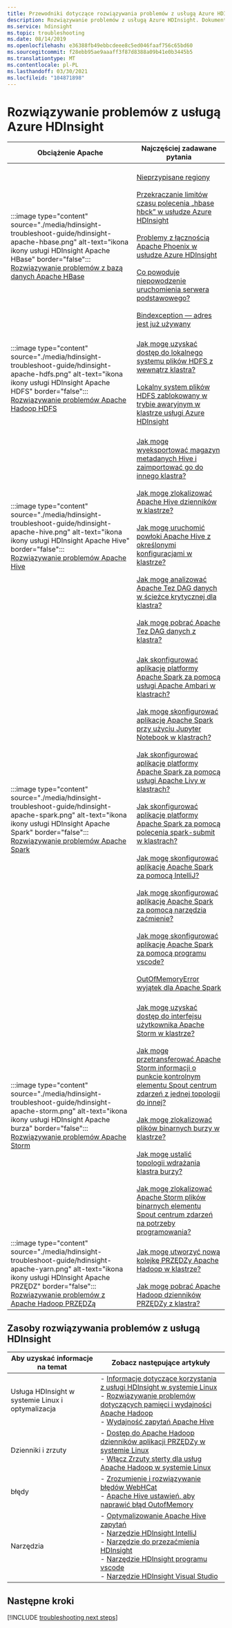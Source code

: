 ```yaml
---
title: Przewodniki dotyczące rozwiązywania problemów z usługą Azure HDInsight
description: Rozwiązywanie problemów z usługą Azure HDInsight. Dokumentacja krok po kroku pokazuje, jak za pomocą usługi HDInsight rozwiązywać typowe problemy z Apache Hive, Apache Spark, PRZĘDZą Apache, Apache HBase, HDFS i Apache Storm.
ms.service: hdinsight
ms.topic: troubleshooting
ms.date: 08/14/2019
ms.openlocfilehash: e36388fb49ebbcdeee8c5ed046faaf756c65bd60
ms.sourcegitcommit: f28ebb95ae9aaaff3f87d8388a09b41e0b3445b5
ms.translationtype: MT
ms.contentlocale: pl-PL
ms.lasthandoff: 03/30/2021
ms.locfileid: "104871898"
---
```

# <a name="troubleshoot-azure-hdinsight"></a>Rozwiązywanie problemów z usługą Azure HDInsight

| Obciążenie Apache | Najczęściej zadawane pytania |
|---|---|
|:::image type="content" source="./media/hdinsight-troubleshoot-guide/hdinsight-apache-hbase.png" alt-text="ikona ikony usługi HDInsight Apache HBase" border="false":::<br>[Rozwiązywanie problemów z bazą danych Apache HBase]()|<br>[Nieprzypisane regiony](hbase/hbase-troubleshoot-unassigned-regions.md#scenario-unassigned-regions)<br><br>[Przekraczanie limitów czasu polecenia „hbase hbck” w usłudze Azure HDInsight](hbase/hbase-troubleshoot-timeouts-hbase-hbck.md)<br><br>[Problemy z łącznością Apache Phoenix w usłudze Azure HDInsight](hbase/hbase-troubleshoot-phoenix-connectivity.md)<br><br>[Co powoduje niepowodzenie uruchomienia serwera podstawowego?](hbase/hbase-troubleshoot-start-fails.md)<br><br>[Bindexception — adres jest już używany](hbase/hbase-troubleshoot-bindexception-address-use.md)|
|:::image type="content" source="./media/hdinsight-troubleshoot-guide/hdinsight-apache-hdfs.png" alt-text="ikona ikony usługi HDInsight Apache HDFS" border="false":::<br>[Rozwiązywanie problemów Apache Hadoop HDFS](hdinsight-troubleshoot-hdfs.md)|<br>[Jak mogę uzyskać dostęp do lokalnego systemu plików HDFS z wewnątrz klastra?](hdinsight-troubleshoot-hdfs.md#how-do-i-access-local-hdfs-from-inside-a-cluster)<br><br>[Lokalny system plików HDFS zablokowany w trybie awaryjnym w klastrze usługi Azure HDInsight](hadoop/hdinsight-hdfs-troubleshoot-safe-mode.md)|
|:::image type="content" source="./media/hdinsight-troubleshoot-guide/hdinsight-apache-hive.png" alt-text="ikona ikony usługi HDInsight Apache Hive" border="false":::<br>[Rozwiązywanie problemów Apache Hive](hdinsight-troubleshoot-hive.md)|<br>[Jak mogę wyeksportować magazyn metadanych Hive i zaimportować go do innego klastra?](hdinsight-troubleshoot-hive.md#how-do-i-export-a-hive-metastore-and-import-it-on-another-cluster)<br><br>[Jak mogę zlokalizować Apache Hive dzienników w klastrze?](hdinsight-troubleshoot-hive.md#how-do-i-locate-hive-logs-on-a-cluster)<br><br>[Jak mogę uruchomić powłoki Apache Hive z określonymi konfiguracjami w klastrze?](hdinsight-troubleshoot-hive.md#how-do-i-launch-the-hive-shell-with-specific-configurations-on-a-cluster)<br><br>[Jak mogę analizować Apache Tez DAG danych w ścieżce krytycznej dla klastra?](hdinsight-troubleshoot-hive.md#how-do-i-analyze-tez-dag-data-on-a-cluster-critical-path)<br><br>[Jak mogę pobrać Apache Tez DAG danych z klastra?](hdinsight-troubleshoot-hive.md#how-do-i-download-tez-dag-data-from-a-cluster)|
|:::image type="content" source="./media/hdinsight-troubleshoot-guide/hdinsight-apache-spark.png" alt-text="ikona ikony usługi HDInsight Apache Spark" border="false":::<br>[Rozwiązywanie problemów Apache Spark](./spark/apache-troubleshoot-spark.md)|<br>[Jak skonfigurować aplikację platformy Apache Spark za pomocą usługi Apache Ambari w klastrach?](spark/apache-troubleshoot-spark.md#how-do-i-configure-an-apache-spark-application-by-using-apache-ambari-on-clusters)<br><br>[Jak mogę skonfigurować aplikację Apache Spark przy użyciu Jupyter Notebook w klastrach?](spark/apache-troubleshoot-spark.md#how-do-i-configure-an-apache-spark-application-by-using-a-jupyter-notebook-on-clusters)<br><br>[Jak skonfigurować aplikację platformy Apache Spark za pomocą usługi Apache Livy w klastrach?](spark/apache-troubleshoot-spark.md#how-do-i-configure-an-apache-spark-application-by-using-apache-livy-on-clusters)<br><br>[Jak skonfigurować aplikację platformy Apache Spark za pomocą polecenia spark-submit w klastrach?](spark/apache-troubleshoot-spark.md#how-do-i-configure-an-apache-spark-application-by-using-spark-submit-on-clusters)<br><br>[Jak mogę skonfigurować aplikację Apache Spark za pomocą IntelliJ?](spark/apache-spark-intellij-tool-plugin.md)<br><br>[Jak mogę skonfigurować aplikację Apache Spark za pomocą narzędzia zaćmienie?](spark/apache-spark-eclipse-tool-plugin.md)<br><br>[Jak mogę skonfigurować aplikację Apache Spark za pomocą programu vscode?](hdinsight-for-vscode.md)<br><br>[OutOfMemoryError wyjątek dla Apache Spark](spark/apache-spark-troubleshoot-outofmemory.md#scenario-outofmemoryerror-exception-for-apache-spark)|
|:::image type="content" source="./media/hdinsight-troubleshoot-guide/hdinsight-apache-storm.png" alt-text="ikona ikony usługi HDInsight Apache burza" border="false":::<br>[Rozwiązywanie problemów Apache Storm](./storm/apache-troubleshoot-storm.md)|<br>[Jak mogę uzyskać dostęp do interfejsu użytkownika Apache Storm w klastrze?](storm/apache-troubleshoot-storm.md#how-do-i-access-the-storm-ui-on-a-cluster)<br><br>[Jak mogę przetransferować Apache Storm informacji o punkcie kontrolnym elementu Spout centrum zdarzeń z jednej topologii do innej?](storm/apache-troubleshoot-storm.md#how-do-i-transfer-storm-event-hub-spout-checkpoint-information-from-one-topology-to-another)<br><br>[Jak mogę zlokalizować plików binarnych burzy w klastrze?](storm/apache-troubleshoot-storm.md#how-do-i-locate-storm-binaries-on-a-cluster)<br><br>[Jak mogę ustalić topologii wdrażania klastra burzy?](storm/apache-troubleshoot-storm.md#how-do-i-determine-the-deployment-topology-of-a-storm-cluster)<br><br>[Jak mogę zlokalizować Apache Storm plików binarnych elementu Spout centrum zdarzeń na potrzeby programowania?](storm/apache-troubleshoot-storm.md#how-do-i-locate-storm-event-hub-spout-binaries-for-development)|
|:::image type="content" source="./media/hdinsight-troubleshoot-guide/hdinsight-apache-yarn.png" alt-text="ikona ikony usługi HDInsight Apache PRZĘDZ" border="false":::<br>[Rozwiązywanie problemów z Apache Hadoop PRZĘDZą](hdinsight-troubleshoot-YARN.md)|<br>[Jak mogę utworzyć nową kolejkę PRZĘDZy Apache Hadoop w klastrze?](hdinsight-troubleshoot-yarn.md#how-do-i-create-a-new-yarn-queue-on-a-cluster)<br><br>[Jak mogę pobrać Apache Hadoop dzienników PRZĘDZy z klastra?](hdinsight-troubleshoot-yarn.md#how-do-i-download-yarn-logs-from-a-cluster)|

## <a name="hdinsight-troubleshooting-resources"></a>Zasoby rozwiązywania problemów z usługą HDInsight

| Aby uzyskać informacje na temat | Zobacz następujące artykuły |
| --- | --- |
| Usługa HDInsight w systemie Linux i optymalizacja | - [Informacje dotyczące korzystania z usługi HDInsight w systemie Linux](hdinsight-hadoop-linux-information.md)<br>- [Rozwiązywanie problemów dotyczących pamięci i wydajności Apache Hadoop](hdinsight-hadoop-stack-trace-error-messages.md)<br>- [Wydajność zapytań Apache Hive](https://web.archive.org/web/20190217214250/https://blogs.msdn.microsoft.com/bigdatasupport/2015/08/13/troubleshooting-hive-query-performance-in-hdinsight-hadoop-cluster/) |
| Dzienniki i zrzuty | - [Dostęp do Apache Hadoop dzienników aplikacji PRZĘDZy w systemie Linux](hdinsight-hadoop-access-yarn-app-logs-linux.md)<br>- [Włącz Zrzuty sterty dla usług Apache Hadoop w systemie Linux](hdinsight-hadoop-collect-debug-heap-dump-linux.md)|
| błędy | - [Zrozumienie i rozwiązywanie błędów WebHCat](hdinsight-hadoop-templeton-webhcat-debug-errors.md)<br>- [Apache Hive ustawień, aby naprawić błąd OutofMemory](hdinsight-hadoop-hive-out-of-memory-error-oom.md) |
| Narzędzia | - [Optymalizowanie Apache Hive zapytań](hdinsight-hadoop-optimize-hive-query.md)<br>- [Narzędzie HDInsight IntelliJ](./spark/apache-spark-intellij-tool-plugin.md)<br>- [Narzędzie do przezaćmienia HDInsight](./spark/apache-spark-eclipse-tool-plugin.md)<br>- [Narzędzie HDInsight programu vscode](hdinsight-for-vscode.md)<br>- [Narzędzie HDInsight Visual Studio](./hadoop/apache-hadoop-visual-studio-tools-get-started.md) |

## <a name="next-steps"></a>Następne kroki

[!INCLUDE [troubleshooting next steps](../../includes/hdinsight-troubleshooting-next-steps.md)]
